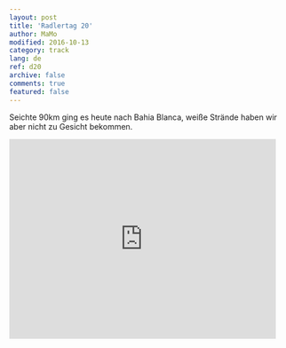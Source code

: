 ```yaml
---   
layout: post 
title: 'Radlertag 20'  
author: MaMo 
modified: 2016-10-13
category: track 
lang: de 
ref: d20
archive: false 
comments: true 
featured: false 
--- 
```


 Seichte 90km ging es heute nach Bahia Blanca, weiße Strände haben wir aber nicht zu Gesicht bekommen.                                                                                                                                                                                                                                                                                                                                                                                                        

<iframe width='480' height='360' src='http://track-kit.net/maps_s3/?v=embed&track=230708  
.gpx' frameborder='0' allowfullscreen></iframe>